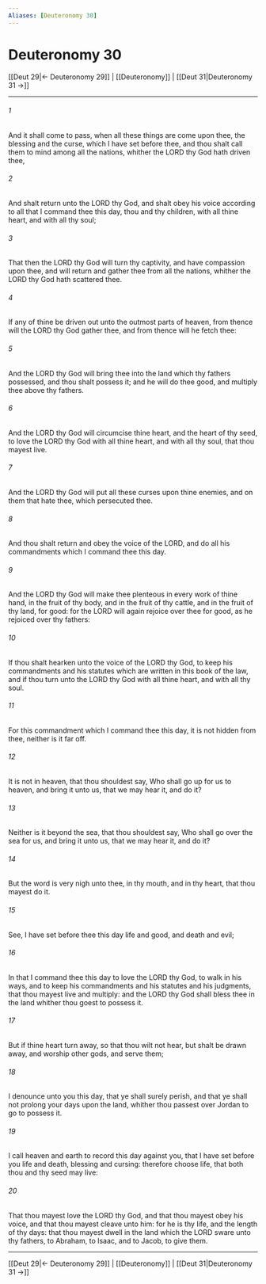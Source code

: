 ```yaml
---
Aliases: [Deuteronomy 30]
---
```

# Deuteronomy 30

[[Deut 29|← Deuteronomy 29]] | [[Deuteronomy]] | [[Deut 31|Deuteronomy 31 →]]
***



###### 1 
And it shall come to pass, when all these things are come upon thee, the blessing and the curse, which I have set before thee, and thou shalt call them to mind among all the nations, whither the LORD thy God hath driven thee, 

###### 2 
And shalt return unto the LORD thy God, and shalt obey his voice according to all that I command thee this day, thou and thy children, with all thine heart, and with all thy soul; 

###### 3 
That then the LORD thy God will turn thy captivity, and have compassion upon thee, and will return and gather thee from all the nations, whither the LORD thy God hath scattered thee. 

###### 4 
If any of thine be driven out unto the outmost parts of heaven, from thence will the LORD thy God gather thee, and from thence will he fetch thee: 

###### 5 
And the LORD thy God will bring thee into the land which thy fathers possessed, and thou shalt possess it; and he will do thee good, and multiply thee above thy fathers. 

###### 6 
And the LORD thy God will circumcise thine heart, and the heart of thy seed, to love the LORD thy God with all thine heart, and with all thy soul, that thou mayest live. 

###### 7 
And the LORD thy God will put all these curses upon thine enemies, and on them that hate thee, which persecuted thee. 

###### 8 
And thou shalt return and obey the voice of the LORD, and do all his commandments which I command thee this day. 

###### 9 
And the LORD thy God will make thee plenteous in every work of thine hand, in the fruit of thy body, and in the fruit of thy cattle, and in the fruit of thy land, for good: for the LORD will again rejoice over thee for good, as he rejoiced over thy fathers: 

###### 10 
If thou shalt hearken unto the voice of the LORD thy God, to keep his commandments and his statutes which are written in this book of the law, and if thou turn unto the LORD thy God with all thine heart, and with all thy soul. 

###### 11 
For this commandment which I command thee this day, it is not hidden from thee, neither is it far off. 

###### 12 
It is not in heaven, that thou shouldest say, Who shall go up for us to heaven, and bring it unto us, that we may hear it, and do it? 

###### 13 
Neither is it beyond the sea, that thou shouldest say, Who shall go over the sea for us, and bring it unto us, that we may hear it, and do it? 

###### 14 
But the word is very nigh unto thee, in thy mouth, and in thy heart, that thou mayest do it. 

###### 15 
See, I have set before thee this day life and good, and death and evil; 

###### 16 
In that I command thee this day to love the LORD thy God, to walk in his ways, and to keep his commandments and his statutes and his judgments, that thou mayest live and multiply: and the LORD thy God shall bless thee in the land whither thou goest to possess it. 

###### 17 
But if thine heart turn away, so that thou wilt not hear, but shalt be drawn away, and worship other gods, and serve them; 

###### 18 
I denounce unto you this day, that ye shall surely perish, and that ye shall not prolong your days upon the land, whither thou passest over Jordan to go to possess it. 

###### 19 
I call heaven and earth to record this day against you, that I have set before you life and death, blessing and cursing: therefore choose life, that both thou and thy seed may live: 

###### 20 
That thou mayest love the LORD thy God, and that thou mayest obey his voice, and that thou mayest cleave unto him: for he is thy life, and the length of thy days: that thou mayest dwell in the land which the LORD sware unto thy fathers, to Abraham, to Isaac, and to Jacob, to give them.

***
[[Deut 29|← Deuteronomy 29]] | [[Deuteronomy]] | [[Deut 31|Deuteronomy 31 →]]
